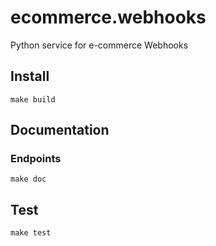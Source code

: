 # ecommerce.webhooks

Python service for e-commerce Webhooks

## Install

`make build`

## Documentation

### Endpoints

`make doc`

## Test

`make test`
